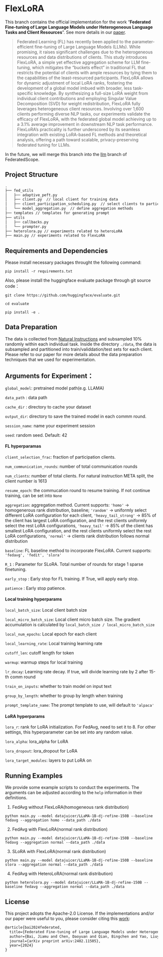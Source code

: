# FlexLoRA

This branch contains the official implementation for the work “**Federated Fine-tuning of Large Language Models under Heterogeneous Language Tasks and Client Resources**”. See more details in our [paper](https://arxiv.org/pdf/2402.11505.pdf). 

> Federated Learning (FL) has recently been applied to the parameter-efficient fine-tuning of Large Language Models (LLMs). While promising, it raises significant challenges due to the heterogeneous resources and data distributions of clients. This study introduces FlexLoRA, a simple yet effective aggregation scheme for LLM fine-tuning, which mitigates the “buckets effect” in traditional FL that restricts the potential of clients with ample resources by tying them to the capabilities of the least-resourced participants. FlexLoRA allows for dynamic adjustment of local LoRA ranks, fostering the development of a global model imbued with broader, less task-specific knowledge. By synthesizing a full-size LoRA weight from individual client contributions and employing Singular Value Decomposition (SVD) for weight redistribution, FlexLoRA fully leverages heterogeneous client resources. Involving over 1,600 clients performing diverse NLP tasks, our experiments validate the efficacy of FlexLoRA, with the federated global model achieving up to a 3.1% average improvement in downstream NLP task performance. FlexLoRA’s practicality is further underscored by its seamless integration with existing LoRA-based FL methods and theoretical analysis, offering a path toward scalable, privacy-preserving federated tuning for LLMs.

In the future, we will merge this branch into the [llm](https://github.com/alibaba/FederatedScope/tree/llm) branch of FederatedScope.

## Project Structure
```Markdown
.
├── fed_utils
│   ├── adaptive_peft.py  
│   ├── client.py  // local client for training data
│   ├── client_participation_scheduling.py  // select clients to particiate for each round
│   └── model_aggregation.py  // define aggregation methods 
├── templates // templates for generating prompt
├── utils
│   ├── callbacks.py  
│   └── prompter.py  
├── heterolora.py // experiments related to heteroLoRA
├── main.py // experiments related to FlexLoRA
```

## Requirements and Dependencies

Please install necessary packages throught the following command:

`pip install -r requirements.txt`

Also, please install the huggingface evaluate package through git source code：

`git clone https://github.com/huggingface/evaluate.git`

`cd evaluate`

`pip install -e .`

## Data Preparation

The data is collected from [Natural Instructions](https://github.com/allenai/natural-instructions) and subsampled 10% randomly within each individual task. Inside the directory `./data`, the data is subsampled and partitioned into train/validdation/test sets for each client. Please refer to our paper for more details about the data preparation techniques that we used for experimentation.

## Arguments for Experiment：

`global_model`: pretrained model path(e.g. LLAMA)

`data_path` : data path

`cache_dir` : directory to cache your dataset

`output_dir`: directory to save the trained model in each commm round. 

`session_name`: name your experiment session

`seed`: random seed. Default: 42



#### FL hyperparamas

`client_selection_frac`: fraction of participation clients.

`num_communication_rounds`: number of total communication rounds

`num_clients`: number of total clients. For natural instruction META split, the client number is 1613

`resume_epoch`: the commucation round to resume training. If not continue training, can be set into `None`

`aggregation`: aggregation method. Current supports: `'homo'` -> homogenerous rank distribution, baseline; `'random'` -> uniformly select different LoRA configuration for each client, `'heavy_tail_strong'` -> 85% of the client has largest LoRA configuration, and the rest clients uniformly select the rest LoRA configurations, `'heavy_tail'` -> 85% of the client has smallest LoRA configuration, and the rest clients uniformly select the rest LoRA configurations, `'normal'` -> clients rank distribution follows normal distribution

`baseline`: FL baseline method to incorporate FlexLoRA. Current supports: `'fedavg', 'fedit', 'slora'`

`R_1` : Parameter for SLoRA. Total number of rounds for stage 1 sparse finetuning.

`early_stop` : Early stop for FL training. If True, will apply early stop.

`patience` : Early stop patience.


#### Local training hyperparams

`local_batch_size`: Local client batch size

`local_micro_batch_size`: Local client micro batch size. The gradient accumulation is calculated by `local_batch_size / local_micro_batch_size`

`local_num_epochs`: Local epoch for each client

`local_learning_rate`: Local training learning rate

`cutoff_len`: cutoff length for token

`warmup`: warmup steps for local training

`lr_decay`: Learning rate decay. If true, will divide learning rate by 2 after 15-th comm round

`train_on_inputs`: whether to train model on input text

`group_by_length`: whether to group by length when training

`prompt_template_name`: The prompt template to use, will default to `'alpaca'`

#### LoRA hyperparams

`lora_r`: rank for LoRA initialization. For FedAvg, need to set it to 8. For other settings, this hyperparameter can be set into any random value. 

`lora_alpha`: lora_alpha for LoRA 

`lora_dropout`: lora_dropout for LoRA

`lora_target_modules`: layers to put LoRA on




## Running Examples
We provide some example scripts to conduct the experiments. 
The arguments can be adjusted according to the `help` information in their definitions.
1. FedAvg without FlexLoRA(homogeneous rank distribution)
```Shell
python main.py --model datajuicer/LLaMA-1B-dj-refine-150B --baseline fedavg --aggregation homo --data_path ./data
```

2. FedAvg with FlexLoRA(normal rank distribution)
```Shell
python main.py --model datajuicer/LLaMA-1B-dj-refine-150B --baseline fedavg --aggregation normal --data_path ./data
```


3. SLoRA with FlexLoRA(normal rank distribution)
```Shell
python main.py --model datajuicer/LLaMA-1B-dj-refine-150B --baseline slora --aggregation normal --data_path ./data
```

4. FedAvg with HeteroLoRA(normal rank distribution)
```Shell
python heterolora.py --model datajuicer/LLaMA-1B-dj-refine-150B --baseline fedavg --aggregation normal --data_path ./data
```

## License
This project adopts the Apache-2.0 License. 
If the implementations and/or our paper were useful to you, please consider citing this [work](https://arxiv.org/pdf/2402.11505.pdf):
```latex
@article{bai2024federated,
  title={Federated Fine-tuning of Large Language Models under Heterogeneous Language Tasks and Client Resources},
  author={Bai, Jiamu and Chen, Daoyuan and Qian, Bingchen and Yao, Liuyi and Li, Yaliang},
  journal={arXiv preprint arXiv:2402.11505},
  year={2024}
}
```